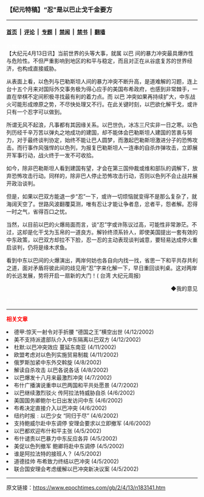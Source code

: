 ### 【纪元特稿】“忍”是以巴止戈千金要方

---

#### [首页](../../../..?n183141) &nbsp;|&nbsp; [评论](../../../../../epoch-comment?n183141) &nbsp;|&nbsp; [专题](../../../../../epoch-special?n183141) &nbsp;|&nbsp; [禁闻](../../../../../epoch-news?n183141) &nbsp;|&nbsp; [禁书](../../../../../books?n183141) &nbsp;|&nbsp; [翻墙](https://github.com/gfw-breaker/nogfw/blob/master/README.md?n183141)


<div class="post_content" id="artbody" itemprop="articleBody">
 <!-- article content begin -->
 <p>
  <font color="#ffffff">
   (http://www.epochtimes.com)
  </font>
  <br/>
  【大纪元4月13日讯】当前世界的头等大事，就属
  <ok href="/news/epochnews/home/_f312.htm">
   <ok href="https://www.epochtimes.com/gb/tag/%E4%BB%A5%E5%B7%B4.html">
    以巴
   </ok>
  </ok>
  间的暴力冲突最具爆炸性与危险性。不但严重影响到地区的和平与稳定，而且对正在从谷底复苏的世界经济，也构成直接威胁。
 </p>
 <p>
  从表面上看，以色列与巴勒斯坦人间的暴力冲突不断升高，是道难解的习题，连上台十五个月来对国际外交事务极为得心应手的美国布希政府，也感到非常棘手，一直在举棋不定间积极寻找最有利的着力点。而
  <ok href="https://www.epochtimes.com/gb/tag/%E4%BB%A5%E5%B7%B4.html">
   以巴
  </ok>
  冲突如果再持续扩大，中东战火可能形成燎原之势，不尽快处理又不行。在此关键时刻，以巴欲化解干戈，或许只有一个忍字可以做到。
 </p>
 <p>
  所谓无风不起浪，凡事都有其因缘关系。以巴世仇，冰冻三尺实非一日之寒。以色列历经千辛万苦以弹丸之地成功的建国，却不能体会巴勒斯坦人建国的苦衷与努力，对于最终谈判协定，始终不能让巴人圆梦，而激起巴勒斯坦激进分子的恐怖攻击。而行事作风强悍的以色列，为报复巴勒斯坦人一连串的自杀炸弹攻击，立即展开军事行动，战火终于一发不可收拾。
 </p>
 <p>
  如今，除非巴勒斯坦人看到建国有望，才会在第三国仲裁或维和部队的调解下，放弃恐怖攻击行动。同样的，除非巴人停止恐怖攻击行动，否则以色列不会止战并展开政治谈判。
 </p>
 <p>
  但是，如果以巴双方能退一步“忍”一下，或许一切烦恼就变得不是那么复杂了，就海阔天空了。世路风波翻覆莫测，唯有忍让才能让争者息，忿者平，怨者解。忍得一时之气，省得百口之忧。
 </p>
 <p>
  当然，以目前以巴的火爆局面而言，谈“忍”字或许陈议过高，可能性非常渺茫。不过，这却是化干戈为玉帛的一道良方。解铃终须系铃人，即使美国提出一套有效的中东政策，以巴双方却拉不下脸，忍一忍的主动表现谈判诚意，要轻易达成停火重启谈判，仍将是缘木求鱼。
 </p>
 <p>
  看到中东以巴间的火爆演出，两岸何妨也各自向内找一找，省思一下和平共存共利之道，面对矛盾将彼此间的歧见用“忍”字来化解一下，早日重回谈判桌。这对两岸的长远发展，势将开启一扇新的大门！(
  <ok href="/news/epochnews/home/_tw.html">
   台湾
  </ok>
  大纪元周报)
 </p>
 <div align="right">
  <ok href="sendmail.asp?p=pinglunfankui&amp;subject=评论文章读者反馈&amp;body=您好﹐我读了贵网站的文章《【纪元特稿】“忍”是以巴止戈千金要方》后﹐">
   ◆我的意见
  </ok>
 </div>
 <p>
  <font color="#ffffff">
   (http://www.dajiyuan.com)
  </font>
 </p>
 <hr/>
 <p>
  <font color="red">
   <b>
    相关文章
   </b>
  </font>
  <br/>
 </p>
 <li>
  <ok href="/news/epochnews/big5/2002/4/12/182798.htm">
   德甲:惊天一射令对手折腰 “德国之王”横空出世
  </ok>
  (4/12/2002)
  <li>
   <ok href="/news/epochnews/big5/2002/4/12/182732.htm">
    美不支持派遣部队介入中东隔离以巴双方
   </ok>
   (4/12/2002)
   <li>
    <ok href="/news/epochnews/big5/2002/4/11/182525.htm">
     杜默:以巴冲突效应 蔓延东南亚
    </ok>
    (4/11/2002)
    <li>
     <ok href="/news/epochnews/big5/2002/4/11/182475.htm">
      欧盟考虑对以色列实施贸易制裁
     </ok>
     (4/11/2002)
     <li>
      <ok href="/news/epochnews/big5/2002/4/8/182222.htm">
       俄罗斯加紧中东外交斡旋
      </ok>
      (4/8/2002)
      <li>
       <ok href="/news/epochnews/big5/2002/4/8/182175.htm">
        解读自杀攻击 以巴各说各话
       </ok>
       (4/8/2002)
       <li>
        <ok href="/news/epochnews/big5/2002/4/7/182076.htm">
         以巴爆发十八月来最激烈冲突
        </ok>
        (4/7/2002)
        <li>
         <ok href="/news/epochnews/big5/2002/4/7/181976.htm">
          布什广播演说重申以巴两国和平共处愿景
         </ok>
         (4/7/2002)
         <li>
          <ok href="/news/epochnews/big5/2002/4/6/181881.htm">
           以巴继续激烈驳火 传阿拉法特威胁自杀
          </ok>
          (4/6/2002)
          <li>
           <ok href="/news/epochnews/big5/2002/4/6/181782.htm">
            美国国务卿鲍尔七日出发访问中东
           </ok>
           (4/6/2002)
           <li>
            <ok href="/news/epochnews/big5/2002/4/6/181749.htm">
             布希决定直接介入以巴冲突
            </ok>
            (4/6/2002)
            <li>
             <ok href="/news/epochnews/big5/2002/4/6/181725.htm">
              纽约时报﹕以巴少女 “同归于尽”
             </ok>
             (4/6/2002)
             <li>
              <ok href="/news/epochnews/big5/2002/4/6/181722.htm">
               支持鲍威尔赴中东调停 安理会要求以立即撤军
              </ok>
              (4/6/2002)
              <li>
               <ok href="/news/epochnews/big5/2002/4/5/181609.htm">
                以巴都欢迎布什和平主张
               </ok>
               (4/5/2002)
               <li>
                <ok href="/news/epochnews/big5/2002/4/5/181540.htm">
                 布什谴责以巴暴力中东反应各异
                </ok>
                (4/5/2002)
                <li>
                 <ok href="/news/epochnews/big5/2002/4/5/181491.htm">
                  美促以色列撤军 鲍卿将赴中东调停
                 </ok>
                 (4/5/2002)
                 <li>
                  <ok href="/news/epochnews/big5/2002/4/5/181468.htm">
                   谁是阿拉法特的接班人？
                  </ok>
                  (4/5/2002)
                  <li>
                   <ok href="/news/epochnews/big5/2002/4/5/181466.htm">
                    道德挂帅 布希致力终结以巴冲突
                   </ok>
                   (4/5/2002)
                   <li>
                    <ok href="/news/epochnews/big5/2002/4/5/181424.htm">
                     联合国安理会考虑缓解以巴冲突新决议案
                    </ok>
                    (4/5/2002)
                    <br/>
                    <!-- article content end -->
                    <div id="below_article_ad">
                    </div>
                   </li>
                  </li>
                 </li>
                </li>
               </li>
              </li>
             </li>
            </li>
           </li>
          </li>
         </li>
        </li>
       </li>
      </li>
     </li>
    </li>
   </li>
  </li>
 </li>
</div>


---

原文链接：https://www.epochtimes.com/gb/2/4/13/n183141.htm